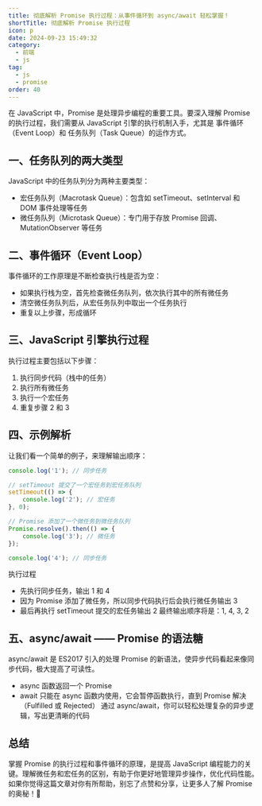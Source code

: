 ```yaml
---
title: 彻底解析 Promise 执行过程：从事件循环到 async/await 轻松掌握！
shortTitle: 彻底解析 Promise 执行过程
icon: p
date: 2024-09-23 15:49:32
category:
  - 前端
  - js
tag:
  - js
  - promise
order: 40
---
```


在 JavaScript 中，Promise 是处理异步编程的重要工具。要深入理解 Promise 的执行过程，我们需要从 JavaScript 引擎的执行机制入手，尤其是 事件循环（Event Loop）和 任务队列（Task Queue）的运作方式。


## 一、任务队列的两大类型
JavaScript 中的任务队列分为两种主要类型：
- 宏任务队列（Macrotask Queue）：包含如 setTimeout、setInterval 和 DOM 事件处理等任务
- 微任务队列（Microtask Queue）：专门用于存放 Promise 回调、MutationObserver 等任务


## 二、事件循环（Event Loop）
事件循环的工作原理是不断检查执行栈是否为空：
- 如果执行栈为空，首先检查微任务队列，依次执行其中的所有微任务
- 清空微任务队列后，从宏任务队列中取出一个任务执行
- 重复以上步骤，形成循环


## 三、JavaScript 引擎执行过程
执行过程主要包括以下步骤：
1. 执行同步代码（栈中的任务）
1. 执行所有微任务
1. 执行一个宏任务
1. 重复步骤 2 和 3


## 四、示例解析

让我们看一个简单的例子，来理解输出顺序：
```javascript
console.log('1'); // 同步任务

// setTimeout 提交了一个宏任务到宏任务队列
setTimeout(() => {
    console.log('2'); // 宏任务
}, 0);

// Promise 添加了一个微任务到微任务队列
Promise.resolve().then(() => {
    console.log('3'); // 微任务
});

console.log('4'); // 同步任务
```
执行过程
- 先执行同步任务，输出 1 和 4
- 因为 Promise 添加了微任务，所以同步代码执行后会执行微任务输出 3
- 最后再执行 setTimeout 提交的宏任务输出 2
最终输出顺序将是：1, 4, 3, 2


## 五、async/await —— Promise 的语法糖

async/await 是 ES2017 引入的处理 Promise 的新语法，使异步代码看起来像同步代码，极大提高了可读性。
- async 函数返回一个 Promise
- await 只能在 async 函数内使用，它会暂停函数执行，直到 Promise 解决（Fulfilled 或 Rejected）
通过 async/await，你可以轻松处理复杂的异步逻辑，写出更清晰的代码

## 总结
掌握 Promise 的执行过程和事件循环的原理，是提高 JavaScript 编程能力的关键。理解微任务和宏任务的区别，有助于你更好地管理异步操作，优化代码性能。如果你觉得这篇文章对你有所帮助，别忘了点赞和分享，让更多人了解 Promise 的奥秘！🚀